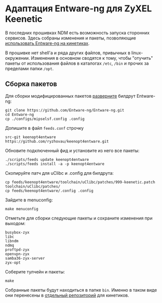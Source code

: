 # Адаптация Entware-ng для ZyXEL Keenetic

В последних прошивках NDM есть возможность запуска сторонних сервисов. Здесь собраны изменения и пакеты, позволяющие [использовать Entware-ng на кинетиках](http://forums.zyxmon.org/viewtopic.php?f=5&t=5246).

В прошивке нет shell'а и ряда других файлов, привычных в linux-окружении. Изменения в основном сводятся к тому, чтобы "отучить" пакеты от использования файлов в каталогах `/etc`, `/bin` и прочих за пределами папки `/opt`.


## Сборка пакетов

Для сборки модифицированных пакетов [разверните](https://github.com/Entware-ng/Entware-ng/wiki/Compile-packages-from-sources) билдрут Entware-ng:
```
git clone https://github.com/Entware-ng/Entware-ng.git
cd Entware-ng
cp ./configs/mipselsf.config .config
```
Допишите в файл `feeds.conf` строчку
```
src-git keenopt4entware https://github.com/ryzhovau/keenopt4entware.git
```
Обновите подключенный фид и установите из него все пакеты:
```
./scripts/feeds update keenopt4entware
./scripts/feeds install -a -p keenopt4entware
```
Скопируйте патч для uClibc и .config для билдрута:
```
cp feeds/keenopt4entware/toolchain/uClibc/patches/999-keenetic.patch toolchain/uClibc/patches/
cp feeds/keenopt4entware/.config .config
```
Зайдите в menuconfig:
```
make menuconfig
```
Отметьте для сборки следующие пакеты и сохраните изменения при выходом:
```
busybox-zyx
libc
libndm
ndmq
proftpd-zyx
openvpn-zyx
samba36-zyx-server
zyx-opt
```
Соберите тулчейн и пакеты:
```
make
```
Собранные пакеты будут находиться в папке `bin`. Именно в таком виде они перенесены в [отдельный репозиторий](http://ndm.zyxmon.org/binaries/keenetic/) для кинетиков.
